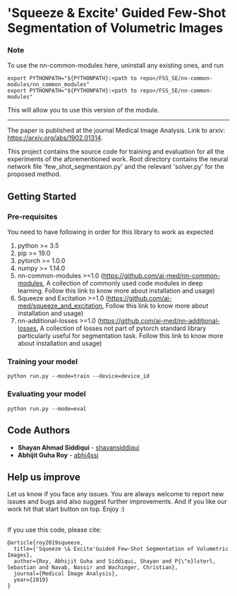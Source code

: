 # 'Squeeze \& Excite' Guided Few-Shot Segmentation of Volumetric Images

### Note

To use the nn-common-modules here, uninstall any existing ones, and run 

```
export PYTHONPATH="${PYTHONPATH}:<path to repo>/FSS_SE/nn-common-modules/nn_common_modules"
export PYTHONPATH="${PYTHONPATH}:<path to repo>/FSS_SE/nn-common-modules"
```

This will allow you to use this version of the module.


---


The paper is published at the journal Medical Image Analysis. Link to arxiv: https://arxiv.org/abs/1902.01314.

This project contains the source code for training and evaluation for all the experiments of the aforementioned work. Root directory contains the neural network file 'few_shot_segmentaion.py' and the relevant 'solver.py' for the proposed method.

## Getting Started

### Pre-requisites

You need to have following in order for this library to work as expected
1. python >= 3.5
2. pip >= 19.0
3. pytorch >= 1.0.0
4. numpy >= 1.14.0
5. nn-common-modules >=1.0 (https://github.com/ai-med/nn-common-modules, A collection of commonly used code modules in deep learning. Follow this link to know more about installation and usage)
6. Squeeze and Excitation >=1.0 (https://github.com/ai-med/squeeze_and_excitation, Follow this link to know more about installation and usage)
7. nn-additional-losses >=1.0 (https://github.com/ai-med/nn-additional-losses, A collection of losses not part of pytorch standard library particularly useful for segmentation task. Follow this link to know more about installation and usage)

### Training your model

```
python run.py --mode=train --device=device_id
```

### Evaluating your model

```
python run.py --mode=eval
```

## Code Authors

* **Shayan Ahmad Siddiqui**  - [shayansiddiqui](https://github.com/shayansiddiqui)
* **Abhijit Guha Roy**  - [abhi4ssj](https://github.com/abhi4ssj)


## Help us improve
Let us know if you face any issues. You are always welcome to report new issues and bugs and also suggest further improvements. And if you like our work hit that start button on top. Enjoy :)

## 

If you use this code, please cite:

```
@article{roy2019squeeze,
  title={'Squeeze \& Excite'Guided Few-Shot Segmentation of Volumetric Images},
  author={Roy, Abhijit Guha and Siddiqui, Shayan and P{\"o}lsterl, Sebastian and Navab, Nassir and Wachinger, Christian},
  journal={Medical Image Analysis},
  year={2019}
}
```

